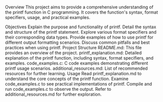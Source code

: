 Overview
This project aims to provide a comprehensive understanding of the printf function in C programming. It covers the function's syntax, format specifiers, usage, and practical examples.

Objectives
Explain the purpose and functionality of printf.
Detail the syntax and structure of the printf statement.
Explore various format specifiers and their corresponding data types.
Provide examples of how to use printf for different output formatting scenarios.
Discuss common pitfalls and best practices when using printf.
Project Structure
README.md: This file provides an overview of the project.
printf_explanation.md: Detailed explanation of the printf function, including syntax, format specifiers, and examples.
code_examples.c: C code examples demonstrating different printf usage scenarios.
additional_resources.md: List of recommended resources for further learning.
Usage
Read printf_explanation.md to understand the core concepts of the printf function.
Examine code_examples.c to see practical implementations of printf.
Compile and run code_examples.c to observe the output.
Refer to additional_resources.md for further exploration.
